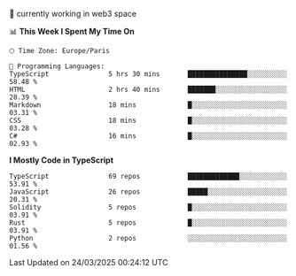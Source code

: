 🔭 currently working in web3 space

<!--START_SECTION:waka-->
📊 **This Week I Spent My Time On** 

```text
🕑︎ Time Zone: Europe/Paris

💬 Programming Languages: 
TypeScript               5 hrs 30 mins       ███████████████░░░░░░░░░░   58.48 % 
HTML                     2 hrs 40 mins       ███████░░░░░░░░░░░░░░░░░░   28.39 % 
Markdown                 18 mins             █░░░░░░░░░░░░░░░░░░░░░░░░   03.31 % 
CSS                      18 mins             █░░░░░░░░░░░░░░░░░░░░░░░░   03.28 % 
C#                       16 mins             █░░░░░░░░░░░░░░░░░░░░░░░░   02.93 % 
```

**I Mostly Code in TypeScript** 

```text
TypeScript               69 repos            █████████████░░░░░░░░░░░░   53.91 % 
JavaScript               26 repos            █████░░░░░░░░░░░░░░░░░░░░   20.31 % 
Solidity                 5 repos             █░░░░░░░░░░░░░░░░░░░░░░░░   03.91 % 
Rust                     5 repos             █░░░░░░░░░░░░░░░░░░░░░░░░   03.91 % 
Python                   2 repos             ░░░░░░░░░░░░░░░░░░░░░░░░░   01.56 % 
```




 Last Updated on 24/03/2025 00:24:12 UTC
<!--END_SECTION:waka-->
